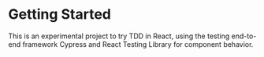 # Getting Started 

This is an experimental project to try TDD in React, using the testing end-to-end framework Cypress and React Testing Library for component behavior. 
